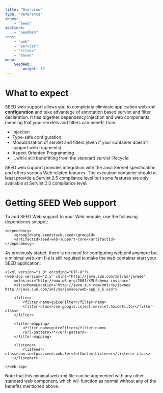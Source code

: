 ```yaml
---
title: "Overview"
type: "reference"
zones:
    - "Seed"
sections:
    - "SeedWeb"
tags:
    - "web"
    - "servlet"
    - "filter"
    - "maven"
menu:
    SeedWeb:
        weight: 10
---
```


# What to expect

SEED web support allows you to completely eliminate application web.xml **configuration** and take advantage of annotation
based servlet and filter declaration. It ties together dependency injection and web components, meaning that your
servlets and filters can benefit from:

* Injection
* Type-safe configuration
* Modularization of servlet and filters (even if your container doesn't support web fragments)
* Aspect Oriented Programming
* …while still benefitting from the standard servlet lifecycle!

SEED web support provides integration with the Java Servlet specification and offers various Web related features. The
execution container should at least provide a Servlet 2.5 compliance level but some features are only available at
Servlet 3.0 compliance level.

# Getting SEED Web support

To add SEED Web support to your Web module, use the following dependency snippet:

    <dependency>
        <groupId>org.seedstack.seed</groupId>
        <artifactId>seed-web-support-core</artifactId>
    </dependency>
    
As previously stated, there is no need for configuring web.xml anymore but a minimal web.xml file is still required to make the web container start your SEED application:

    <?xml version="1.0" encoding="UTF-8"?>
    <web-app version="2.5" xmlns="http://java.sun.com/xml/ns/javaee"
        xmlns:xsi="http://www.w3.org/2001/XMLSchema-instance"
        xsi:schemaLocation="http://java.sun.com/xml/ns/javaee http://java.sun.com/xml/ns/javaee/web-app_2_5.xsd">

        <filter>
            <filter-name>guiceFilter</filter-name>
            <filter-class>com.google.inject.servlet.GuiceFilter</filter-class>
        </filter>

        <filter-mapping>
            <filter-name>guiceFilter</filter-name>
            <url-pattern>/*</url-pattern>
        </filter-mapping>
    
        <listener>
            <listener-class>com.inetpsa.seed.web.ServletContextListener</listener-class>
        </listener>
    
    </web-app>
    
Note that this minimal web.xml file can be augmented with any other standard web component, which will function as
normal without any of the benefits mentioned above.

